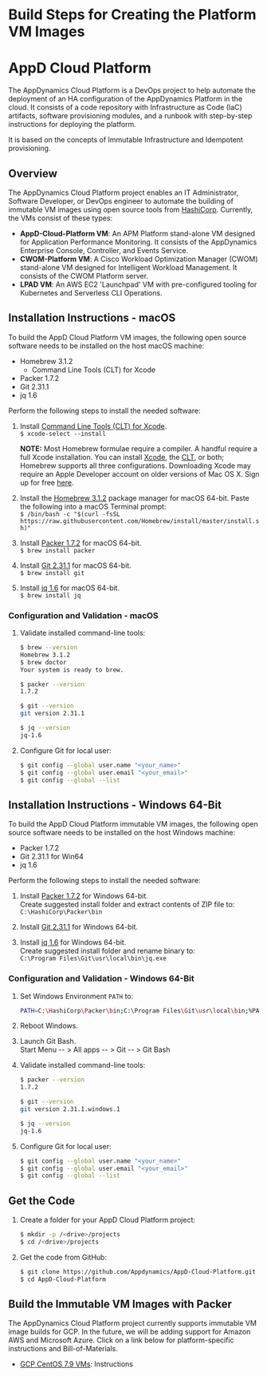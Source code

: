 # Build Steps for Creating the Platform VM Images

# AppD Cloud Platform

The AppDynamics Cloud Platform is a DevOps project to help automate the deployment of an HA configuration
of the AppDynamics Platform in the cloud. It consists of a code repository with Infrastructure as Code (IaC)
artifacts, software provisioning modules, and a runbook with step-by-step instructions for deploying the
platform.

It is based on the concepts of Immutable Infrastructure and Idempotent provisioning.

## Overview

The AppDynamics Cloud Platform project enables an IT Administrator, Software Developer, or DevOps engineer to
automate the building of immutable VM images using open source tools from [HashiCorp](https://www.hashicorp.com/).
Currently, the VMs consist of these types:

-	__AppD-Cloud-Platform VM__: An APM Platform stand-alone VM designed for Application Performance Monitoring. It consists of the AppDynamics Enterprise Console, Controller, and Events Service.
-	__CWOM-Platform VM__: A Cisco Workload Optimization Manager (CWOM) stand-alone VM designed for Intelligent Workload Management. It consists of the CWOM Platform server.
-	__LPAD VM__: An AWS EC2 'Launchpad' VM with pre-configured tooling for Kubernetes and Serverless CLI Operations.

## Installation Instructions - macOS

To build the AppD Cloud Platform VM images, the following open source software needs to be installed on the host macOS machine:

-	Homebrew 3.1.2
	-	Command Line Tools (CLT) for Xcode
-	Packer 1.7.2
-	Git 2.31.1
-	jq 1.6

Perform the following steps to install the needed software:

1.	Install [Command Line Tools (CLT) for Xcode](https://developer.apple.com/downloads).  
    `$ xcode-select --install`  

    **NOTE:** Most Homebrew formulae require a compiler. A handful require a full Xcode installation. You can install [Xcode](https://itunes.apple.com/us/app/xcode/id497799835), the [CLT](https://developer.apple.com/downloads), or both; Homebrew supports all three configurations. Downloading Xcode may require an Apple Developer account on older versions of Mac OS X. Sign up for free [here](https://developer.apple.com/register/index.action).  

2.	Install the [Homebrew 3.1.2](https://brew.sh/) package manager for macOS 64-bit. Paste the following into a macOS Terminal prompt:  
    `$ /bin/bash -c "$(curl -fsSL https://raw.githubusercontent.com/Homebrew/install/master/install.sh)"`

3.	Install [Packer 1.7.2](https://packer.io/) for macOS 64-bit.  
    `$ brew install packer`  

4.	Install [Git 2.31.1](https://git-scm.com/downloads) for macOS 64-bit.  
    `$ brew install git`  

5.	Install [jq 1.6](https://stedolan.github.io/jq/) for macOS 64-bit.  
    `$ brew install jq`  

### Configuration and Validation - macOS

1.	Validate installed command-line tools:

    ```bash
    $ brew --version
    Homebrew 3.1.2
    $ brew doctor
    Your system is ready to brew.

    $ packer --version
    1.7.2

    $ git --version
    git version 2.31.1

    $ jq --version
    jq-1.6
    ```

2.	Configure Git for local user:

    ```bash
    $ git config --global user.name "<your_name>"
    $ git config --global user.email "<your_email>"
    $ git config --global --list
    ```

## Installation Instructions - Windows 64-Bit

To build the AppD Cloud Platform immutable VM images, the following open source software needs to be installed on the host Windows machine:

-	Packer 1.7.2
-	Git 2.31.1 for Win64
-	jq 1.6

Perform the following steps to install the needed software:

1.	Install [Packer 1.7.2](https://releases.hashicorp.com/packer/1.7.2/packer_1.7.2_windows_amd64.zip) for Windows 64-bit.  
    Create suggested install folder and extract contents of ZIP file to:  
    `C:\HashiCorp\Packer\bin`  

2.	Install [Git 2.31.1](https://github.com/git-for-windows/git/releases/download/v2.31.1.windows.1/Git-2.31.1-64-bit.exe) for Windows 64-bit.

3.	Install [jq 1.6](https://github.com/stedolan/jq/releases/download/jq-1.6/jq-win64.exe) for Windows 64-bit.  
    Create suggested install folder and rename binary to:  
    `C:\Program Files\Git\usr\local\bin\jq.exe`

### Configuration and Validation - Windows 64-Bit

1.	Set Windows Environment `PATH` to:

    ```bash
    PATH=C:\HashiCorp\Packer\bin;C:\Program Files\Git\usr\local\bin;%PATH%
    ```

2.	Reboot Windows.

3.	Launch Git Bash.  
    Start Menu -- > All apps -- > Git -- > Git Bash

4.	Validate installed command-line tools:

    ```bash
    $ packer --version
    1.7.2

    $ git --version
    git version 2.31.1.windows.1

    $ jq --version
    jq-1.6
    ```

5.	Configure Git for local user:

    ```bash
    $ git config --global user.name "<your_name>"
    $ git config --global user.email "<your_email>"
    $ git config --global --list
    ```

## Get the Code

1.	Create a folder for your AppD Cloud Platform project:

    ```bash
    $ mkdir -p /<drive>/projects
    $ cd /<drive>/projects
    ```

2.	Get the code from GitHub:

    ```bash
    $ git clone https://github.com/Appdynamics/AppD-Cloud-Platform.git
    $ cd AppD-Cloud-Platform
    ```

## Build the Immutable VM Images with Packer

The AppDynamics Cloud Platform project currently supports immutable VM image builds for GCP. In the future, we will be adding support for Amazon AWS and Microsoft Azure. Click on a link below for platform-specific instructions and Bill-of-Materials.

-	[GCP CentOS 7.9 VMs](GCP_VM_BUILD_INSTRUCTIONS.md): Instructions
